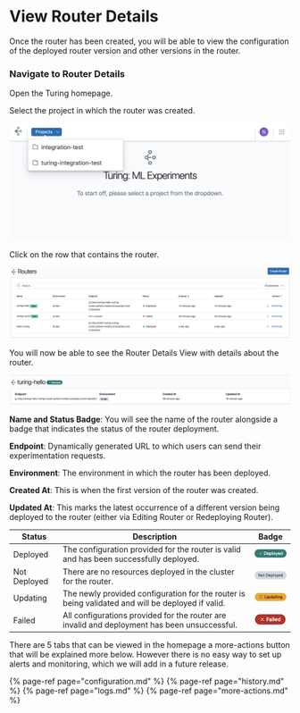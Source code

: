 # View Router Details

Once the router has been created, you will be able to view the configuration of the deployed router version and other versions in the router.

### Navigate to Router Details

Open the Turing homepage.

Select the project in which the router was created.

![](../../.gitbook/assets/projects_dropdown.png)

Click on the row that contains the router.

![](../../.gitbook/assets/router_row.png)

You will now be able to see the Router Details View with details about the router.

![](../../.gitbook/assets/router_details_header.png)
    
**Name and Status Badge**: You will see the name of the router alongside a badge that indicates the status of the router deployment.

**Endpoint**: Dynamically generated URL to which users can send their experimentation requests.

**Environment**: The environment in which the router has been deployed.

**Created At**: This is when the first version of the router was created.

**Updated At**: This marks the latest occurrence of a different version being deployed to the router (either via Editing Router or Redeploying Router).
    
| Status     | Description | Badge |
| ---      | ---       | --- |
| Deployed | The configuration provided for the router is valid and has been successfully deployed. | ![](../../.gitbook/assets/deployed_router_badge.png)
| Not Deployed | There are no resources deployed in the cluster for the router.  | ![](../../.gitbook/assets/not_deployed_router_badge.png)
| Updating | The newly provided configuration for the router is being validated and will be deployed if valid. | ![](../../.gitbook/assets/updating_router_badge.png)
| Failed | All configurations provided for the router are invalid and deployment has been unsuccessful. | ![](../../.gitbook/assets/failed_router_badge.png)

There are 5 tabs that can be viewed in the homepage a more-actions button that will be explained more below. However there is no easy way to set up alerts and monitoring, which we will add in a future release.

{% page-ref page="configuration.md" %}
{% page-ref page="history.md" %}
{% page-ref page="logs.md" %}
{% page-ref page="more-actions.md" %}
